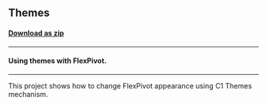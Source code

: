 ## Themes
#### [Download as zip](https://grapecity.github.io/DownGit/#/home?url=https://github.com/GrapeCity/ComponentOne-WinForms-Samples/tree/master/NetFramework\FlexPivot\VB\Themes)
____
#### Using themes with FlexPivot.
____
This project shows how to change FlexPivot appearance using C1 Themes mechanism.
